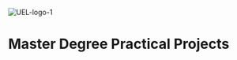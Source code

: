 ![UEL-logo-1](https://github.com/Mololuwa1/UEL-projects/assets/79648449/959613cd-6b06-4414-ab34-d746dd95780d)


# Master Degree Practical Projects
